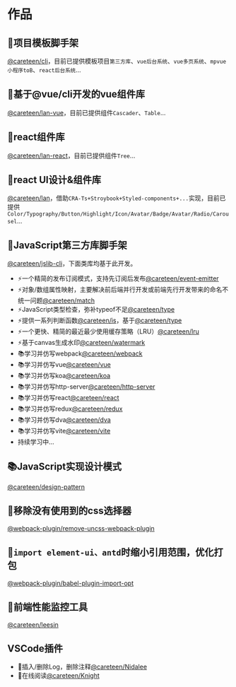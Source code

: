 # 作品

## 🚀项目模板脚手架

[@careteen/cli](https://github.com/careteenL/cli)，目前已提供模板项目`第三方库`、`vue后台系统`、`vue多页系统`、`mpvue小程序toB`、`react后台系统`...

## 💄基于@vue/cli开发的vue组件库

[@careteen/lan-vue](https://github.com/careteenL/lan-vue)，目前已提供组件`Cascader`、`Table`...

## 💄react组件库

[@careteen/lan-react](https://github.com/careteenL/lan-react)，目前已提供组件`Tree`...
## 💄react UI设计&组件库

[@careteen/lan](https://github.com/careteenL/lan)，借助`CRA-Ts+Stroybook+Styled-components+...`实现，目前已提供`Color/Typography/Button/Highlight/Icon/Avatar/Badge/Avatar/Radio/Carousel`...

## 🚀JavaScript第三方库脚手架

[@careteen/jslib-cli](https://github.com/careteenL/jslib-cli)，下面类库均基于此开发。

- ⚡️一个精简的发布订阅模式，支持先订阅后发布[@careteen/event-emitter](https://github.com/careteenL/event-emitter)
- ⚡️对象/数组属性映射，主要解决前后端并行开发或前端先行开发带来的命名不统一问题[@careteen/match](https://github.com/careteenL/match)
- ⚡️JavaScript类型检查，弥补typeof不足[@careteen/type](https://github.com/careteenL/type)
- ⚡️提供一系列判断函数[@careteen/is](https://github.com/careteenL/is)，基于[@careteen/type](https://github.com/careteenL/type)
- ⚡️一个更快、精简的最近最少使用缓存策略（LRU）[@careteen/lru](https://github.com/careteenL/lru)
- ⚡️基于canvas生成水印[@careteen/watermark](https://github.com/careteenL/watermark)
- 📚学习并仿写webpack[@careteen/webpack](https://github.com/careteenL/webpack)
- 📚学习并仿写vue[@careteen/vue](https://github.com/careteenL/vue)
- 📚学习并仿写koa[@careteen/koa](https://github.com/careteenL/koa)
- 📚学习并仿写http-server[@careteen/http-server](https://github.com/careteenL/http-server)
- 📚学习并仿写react[@careteen/react](https://github.com/careteenL/react)
- 📚学习并仿写redux[@careteen/redux](https://github.com/careteenL/redux)
- 📚学习并仿写dva[@careteen/dva](https://github.com/careteenL/dva)
- 📚学习并仿写vite[@careteen/vite](https://github.com/careteenL/vite)
- 持续学习中...

## 📚JavaScript实现设计模式

[@careteen/design-pattern](https://github.com/careteenL/design-pattern)
## 🔨移除没有使用到的css选择器

[@webpack-plugin/remove-uncss-webpack-plugin](https://github.com/careteenL/remove-uncss-webpack-plugin)
## 🔨`import element-ui、antd`时缩小引用范围，优化打包

[@webpack-plugin/babel-plugin-import-opt](https://github.com/careteenL/babel-plugin-import-opt)

## 🚀前端性能监控工具

[@careteen/leesin](https://github.com/careteenL/leeSin)

## VSCode插件
  - 🔨插入/删除Log，删除注释[@careteen/Nidalee](https://github.com/careteenL/vscode-extension-nidalee)
  - 🔨在线阅读[@careteen/Knight](https://github.com/careteenL/vscode-extension-knight)